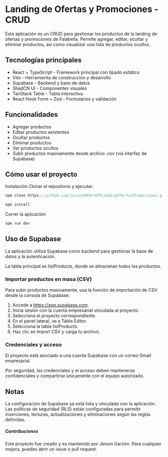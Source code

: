 # Landing de Ofertas y Promociones - CRUD

Esta aplicación es un CRUD para gestionar los productos de la landing de ofertas y promociones de Falabella. Permite agregar, editar, ocultar y eliminar productos, así como visualizar una lista de productos ocultos.

## Tecnologías principales

-  React + TypeScript - Framework principal con tipado estático
-  Vite - Herramienta de construcción y desarrollo
-  Supabase - Backend y base de datos
-  ShadCN UI - Componentes visuales
-  TanStack Table - Tabla interactiva
-  React Hook Form + Zod - Formularios y validación

## Funcionalidades

-  Agregar productos
-  Editar productos existentes
-  Ocultar productos
-  Eliminar productos
-  Ver productos ocultos
-  Subir productos masivamente desde archivo .csv (vía interfaz de Supabase)

## Cómo usar el proyecto

Instalación
Clonar el repositorio y ejecutar:

```js
npm clone https://github.com/jeison0894/APPLandingOfertasPromociones.git
```

```js
npm install
```

Correr la aplicación

```js
npm run dev
```

## Uso de Supabase

La aplicación utiliza Supabase como backend para gestionar la base de datos y la autenticación.

La tabla principal es listProducts, donde se almacenan todos los productos.

### Importar productos en masa (CSV)

Para subir productos masivamente, usa la función de importación de CSV desde la consola de Supabase:

1. Accede a https://app.supabase.com.
2. Inicia sesión con la cuenta empresarial vinculada al proyecto.
3. Selecciona el proyecto correspondiente.
4. En el panel lateral, ve a Table Editor.
5. Selecciona la tabla listProducts.
6. Haz clic en Import CSV y carga tu archivo.

### Credenciales y acceso

El proyecto está asociado a una cuenta Supabase con un correo Gmail empresarial.

Por seguridad, las credenciales y el acceso deben mantenerse confidenciales y compartirse únicamente con el equipo autorizado.

## Notas

La configuración de Supabase ya está lista y vinculada con la aplicación.
Las políticas de seguridad (RLS) están configuradas para permitir inserciones, lecturas, actualizaciones y eliminaciones según las reglas definidas.

##### Contribuciones

Este proyecto fue creado y es mantenido por Jeison Garzón.
Para cualquier mejora, puedes abrir un issue o pull request.
